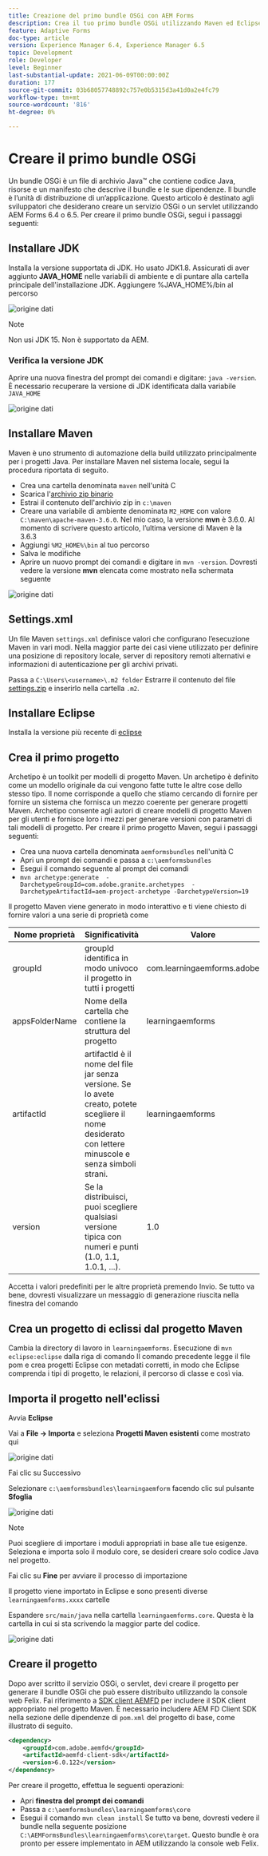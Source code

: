 ```yaml
---
title: Creazione del primo bundle OSGi con AEM Forms
description: Crea il tuo primo bundle OSGi utilizzando Maven ed Eclipse
feature: Adaptive Forms
doc-type: article
version: Experience Manager 6.4, Experience Manager 6.5
topic: Development
role: Developer
level: Beginner
last-substantial-update: 2021-06-09T00:00:00Z
duration: 177
source-git-commit: 03b68057748892c757e0b5315d3a41d0a2e4fc79
workflow-type: tm+mt
source-wordcount: '816'
ht-degree: 0%

---
```



# Creare il primo bundle OSGi

Un bundle OSGi è un file di archivio Java™ che contiene codice Java, risorse e un manifesto che descrive il bundle e le sue dipendenze. Il bundle è l’unità di distribuzione di un’applicazione. Questo articolo è destinato agli sviluppatori che desiderano creare un servizio OSGi o un servlet utilizzando AEM Forms 6.4 o 6.5. Per creare il primo bundle OSGi, segui i passaggi seguenti:


## Installare JDK

Installa la versione supportata di JDK. Ho usato JDK1.8. Assicurati di aver aggiunto **JAVA_HOME** nelle variabili di ambiente e di puntare alla cartella principale dell&#39;installazione JDK.
Aggiungere %JAVA_HOME%/bin al percorso

![origine dati](assets/java-home.JPG)

>[!NOTE]
> Non usi JDK 15. Non è supportato da AEM.

### Verifica la versione JDK

Aprire una nuova finestra del prompt dei comandi e digitare: `java -version`. È necessario recuperare la versione di JDK identificata dalla variabile `JAVA_HOME`

![origine dati](assets/java-version.JPG)

## Installare Maven

Maven è uno strumento di automazione della build utilizzato principalmente per i progetti Java. Per installare Maven nel sistema locale, segui la procedura riportata di seguito.

* Crea una cartella denominata `maven` nell&#39;unità C
* Scarica l&#39;[archivio zip binario](http://maven.apache.org/download.cgi)
* Estrai il contenuto dell&#39;archivio zip in `c:\maven`
* Creare una variabile di ambiente denominata `M2_HOME` con valore `C:\maven\apache-maven-3.6.0`. Nel mio caso, la versione **mvn** è 3.6.0. Al momento di scrivere questo articolo, l’ultima versione di Maven è la 3.6.3
* Aggiungi `%M2_HOME%\bin` al tuo percorso
* Salva le modifiche
* Aprire un nuovo prompt dei comandi e digitare in `mvn -version`. Dovresti vedere la versione **mvn** elencata come mostrato nella schermata seguente

![origine dati](assets/mvn-version.JPG)

## Settings.xml

Un file Maven `settings.xml` definisce valori che configurano l’esecuzione Maven in vari modi. Nella maggior parte dei casi viene utilizzato per definire una posizione di repository locale, server di repository remoti alternativi e informazioni di autenticazione per gli archivi privati.

Passa a `C:\Users\<username>\.m2 folder`
Estrarre il contenuto del file [settings.zip](assets/settings.zip) e inserirlo nella cartella `.m2`.

## Installare Eclipse

Installa la versione più recente di [eclipse](https://www.eclipse.org/downloads/)

## Crea il primo progetto

Archetipo è un toolkit per modelli di progetto Maven. Un archetipo è definito come un modello originale da cui vengono fatte tutte le altre cose dello stesso tipo. Il nome corrisponde a quello che stiamo cercando di fornire per fornire un sistema che fornisca un mezzo coerente per generare progetti Maven. Archetipo consente agli autori di creare modelli di progetto Maven per gli utenti e fornisce loro i mezzi per generare versioni con parametri di tali modelli di progetto.
Per creare il primo progetto Maven, segui i passaggi seguenti:

* Crea una nuova cartella denominata `aemformsbundles` nell&#39;unità C
* Apri un prompt dei comandi e passa a `c:\aemformsbundles`
* Esegui il comando seguente al prompt dei comandi
* `mvn archetype:generate  -DarchetypeGroupId=com.adobe.granite.archetypes  -DarchetypeArtifactId=aem-project-archetype -DarchetypeVersion=19`

Il progetto Maven viene generato in modo interattivo e ti viene chiesto di fornire valori a una serie di proprietà come

| Nome proprietà | Significatività | Valore |
|------------------------|---------------------------------------|---------------------|
| groupId | groupId identifica in modo univoco il progetto in tutti i progetti | com.learningaemforms.adobe |
| appsFolderName | Nome della cartella che contiene la struttura del progetto | learningaemforms |
| artifactId | artifactId è il nome del file jar senza versione. Se lo avete creato, potete scegliere il nome desiderato con lettere minuscole e senza simboli strani. | learningaemforms |
| version | Se la distribuisci, puoi scegliere qualsiasi versione tipica con numeri e punti (1.0, 1.1, 1.0.1, ...). | 1.0 |

Accetta i valori predefiniti per le altre proprietà premendo Invio.
Se tutto va bene, dovresti visualizzare un messaggio di generazione riuscita nella finestra del comando

## Crea un progetto di eclissi dal progetto Maven

Cambia la directory di lavoro in `learningaemforms`.
Esecuzione di `mvn eclipse:eclipse` dalla riga di comando
Il comando precedente legge il file pom e crea progetti Eclipse con metadati corretti, in modo che Eclipse comprenda i tipi di progetto, le relazioni, il percorso di classe e così via.

## Importa il progetto nell&#39;eclissi

Avvia **Eclipse**

Vai a **File -> Importa** e seleziona **Progetti Maven esistenti** come mostrato qui

![origine dati](assets/import-mvn-project.JPG)

Fai clic su Successivo

Selezionare `c:\aemformsbundles\learningaemform` facendo clic sul pulsante **Sfoglia**

![origine dati](assets/select-mvn-project.JPG)

>[!NOTE]
>Puoi scegliere di importare i moduli appropriati in base alle tue esigenze. Seleziona e importa solo il modulo core, se desideri creare solo codice Java nel progetto.

Fai clic su **Fine** per avviare il processo di importazione

Il progetto viene importato in Eclipse e sono presenti diverse `learningaemforms.xxxx` cartelle

Espandere `src/main/java` nella cartella `learningaemforms.core`. Questa è la cartella in cui si sta scrivendo la maggior parte del codice.

![origine dati](assets/learning-core.JPG)

## Creare il progetto

Dopo aver scritto il servizio OSGi, o servlet, devi creare il progetto per generare il bundle OSGi che può essere distribuito utilizzando la console web Felix. Fai riferimento a [SDK client AEMFD](https://repo.adobe.com/nexus/content/repositories/public/com/adobe/aemfd/aemfd-client-sdk/) per includere il SDK client appropriato nel progetto Maven. È necessario includere AEM FD Client SDK nella sezione delle dipendenze di `pom.xml` del progetto di base, come illustrato di seguito.

```xml
<dependency>
    <groupId>com.adobe.aemfd</groupId>
    <artifactId>aemfd-client-sdk</artifactId>
    <version>6.0.122</version>
</dependency>
```

Per creare il progetto, effettua le seguenti operazioni:

* Apri **finestra del prompt dei comandi**
* Passa a `c:\aemformsbundles\learningaemforms\core`
* Esegui il comando `mvn clean install`
Se tutto va bene, dovresti vedere il bundle nella seguente posizione `C:\AEMFormsBundles\learningaemforms\core\target`. Questo bundle è ora pronto per essere implementato in AEM utilizzando la console web Felix.
